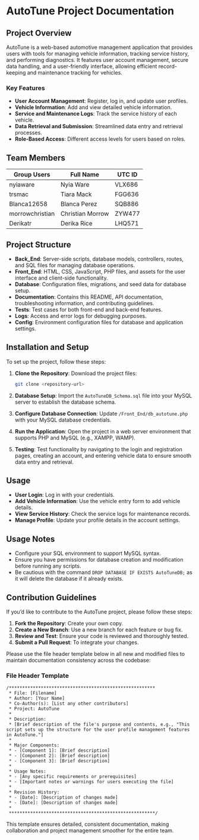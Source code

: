 # AutoTune Project Documentation

## Project Overview
AutoTune is a web-based automotive management application that provides users with tools for managing vehicle information, tracking service history, and performing diagnostics. It features user account management, secure data handling, and a user-friendly interface, allowing efficient record-keeping and maintenance tracking for vehicles.

### Key Features
- **User Account Management**: Register, log in, and update user profiles.
- **Vehicle Information**: Add and view detailed vehicle information.
- **Service and Maintenance Logs**: Track the service history of each vehicle.
- **Data Retrieval and Submission**: Streamlined data entry and retrieval processes.
- **Role-Based Access**: Different access levels for users based on roles.

## Team Members

| Group Users      | Full Name         | UTC ID |
| ---------------- | ----------------- | ------ |
| nyiaware         | Nyia Ware         | VLX686 |
| trsmac           | Tiara Mack        | FGG636 |
| Blanca12658      | Blanca Perez      | SQB886 |
| morrowchristian  | Christian Morrow  | ZYW477 |
| Derikatr         | Derika Rice       | LHQ571 |

## Project Structure

- **Back_End**: Server-side scripts, database models, controllers, routes, and SQL files for managing database operations.
- **Front_End**: HTML, CSS, JavaScript, PHP files, and assets for the user interface and client-side functionality.
- **Database**: Configuration files, migrations, and seed data for database setup.
- **Documentation**: Contains this README, API documentation, troubleshooting information, and contributing guidelines.
- **Tests**: Test cases for both front-end and back-end features.
- **Logs**: Access and error logs for debugging purposes.
- **Config**: Environment configuration files for database and application settings.

## Installation and Setup

To set up the project, follow these steps:

1. **Clone the Repository**: Download the project files:
   ```bash
   git clone <repository-url>
   ```

2. **Database Setup**: Import the `AutoTuneDB_Schema.sql` file into your MySQL server to establish the database schema.

3. **Configure Database Connection**: Update `/Front_End/db_autotune.php` with your MySQL database credentials.

4. **Run the Application**: Open the project in a web server environment that supports PHP and MySQL (e.g., XAMPP, WAMP).

5. **Testing**: Test functionality by navigating to the login and registration pages, creating an account, and entering vehicle data to ensure smooth data entry and retrieval.

## Usage

- **User Login**: Log in with your credentials.
- **Add Vehicle Information**: Use the vehicle entry form to add vehicle details.
- **View Service History**: Check the service logs for maintenance records.
- **Manage Profile**: Update your profile details in the account settings.

## Usage Notes

- Configure your SQL environment to support MySQL syntax.
- Ensure you have permissions for database creation and modification before running any scripts.
- Be cautious with the command `DROP DATABASE IF EXISTS AutoTuneDB;` as it will delete the database if it already exists.

## Contribution Guidelines

If you’d like to contribute to the AutoTune project, please follow these steps:

1. **Fork the Repository**: Create your own copy.
2. **Create a New Branch**: Use a new branch for each feature or bug fix.
3. **Review and Test**: Ensure your code is reviewed and thoroughly tested.
4. **Submit a Pull Request**: To integrate your changes.

Please use the file header template below in all new and modified files to maintain documentation consistency across the codebase:

### File Header Template

```
/*******************************************************
 * File: [Filename]
 * Author: [Your Name]
 * Co-Author(s): [List any other contributors]
 * Project: AutoTune
 *
 * Description:
 * [Brief description of the file's purpose and contents, e.g., "This script sets up the structure for the user profile management features in AutoTune."]
 * 
 * Major Components:
 * - [Component 1]: [Brief description]
 * - [Component 2]: [Brief description]
 * - [Component 3]: [Brief description]
 *
 * Usage Notes:
 * - [Any specific requirements or prerequisites]
 * - [Important notes or warnings for users executing the file]
 *
 * Revision History:
 * - [Date]: [Description of changes made]
 * - [Date]: [Description of changes made]
 * 
 *******************************************************/
```

This template ensures detailed, consistent documentation, making collaboration and project management smoother for the entire team.
